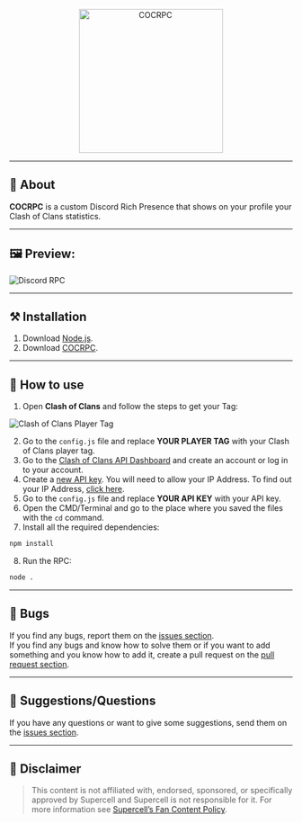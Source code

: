 <p align="center">
	<a target="_blank" href="https://github.com/Fastxyz/COCRPC" title="COCRPC">
		<img src="https://i.imgur.com/CBJXt2K.png" width="256" alt="COCRPC" draggable="false">
	</a>
</p>

<hr>

## **📙 About**

**COCRPC** is a custom Discord Rich Presence that shows on your profile your Clash of Clans statistics.

<hr>

## **🖼️ Preview:**

<img src="https://i.imgur.com/NN98k5D.png" alt="Discord RPC" draggable="false">

<hr>

## **⚒️ Installation**

1. Download [Node.js](https://nodejs.org/en/download).
2. Download [COCRPC](https://github.com/Fastxyz/COCRPC/archive/refs/heads/main.zip).

<hr>

## **🚀 How to use**

1. Open **Clash of Clans** and follow the steps to get your Tag:

  <img src="https://i.imgur.com/Rdo57QH.gif" alt="Clash of Clans Player Tag" draggable="false">

2. Go to the `config.js` file and replace **YOUR PLAYER TAG** with your Clash of Clans player tag.
3. Go to the [Clash of Clans API Dashboard](https://developer.clashofclans.com) and create an account or log in to your account.
4. Create a [new API key](https://developer.clashofclans.com/#/new-key). You will need to allow your IP Address. To find out your IP Address, [click here](https://nordvpn.com/what-is-my-ip).
5. Go to the `config.js` file and replace **YOUR API KEY** with your API key.
6. Open the CMD/Terminal and go to the place where you saved the files with the `cd` command.
7. Install all the required dependencies:

```cmd
npm install
```

8. Run the RPC:

```cmd
node .
```

<hr>

## 🐛 **Bugs**

If you find any bugs, report them on the [issues section](https://github.com/Fastxyz/COCRPC/issues).</br>If you find any bugs and know how to solve them or if you want to add something and you know how to add it, create a pull request on the [pull request section](https://github.com/Fastxyz/COCRPC/pulls).

<hr>

## 💁 **Suggestions/Questions**

If you have any questions or want to give some suggestions, send them on the [issues section](https://github.com/Fastxyz/COCRPC/issues).

<hr>

## 📌 **Disclaimer**

> This content is not affiliated with, endorsed, sponsored, or specifically approved by Supercell and Supercell is not responsible for it. For more information see [Supercell’s Fan Content Policy](https://supercell.com/fan-content-policy).